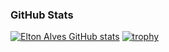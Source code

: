 ### GitHub Stats
[![Elton Alves GitHub stats](https://github-readme-stats.vercel.app/api?username=eltonalvess)](https://github.com/eltonalvess/short-url)
[![trophy](https://github-profile-trophy.vercel.app/?username=ryo-ma)](https://github.com/ryo-ma/github-profile-trophy)
